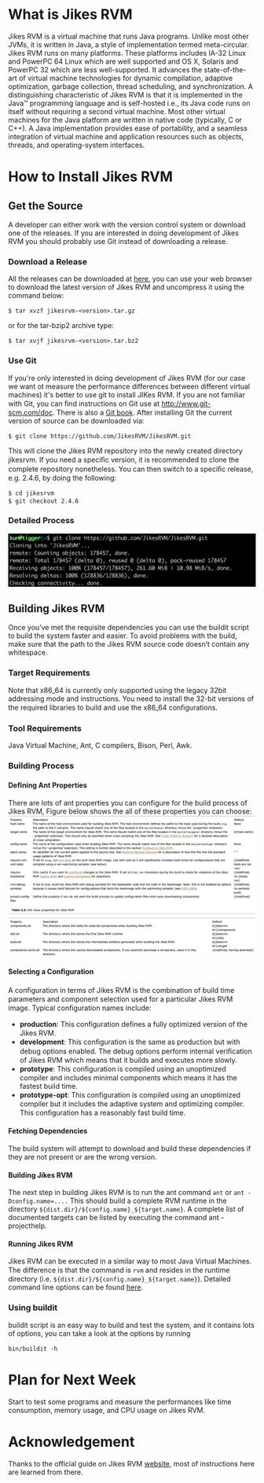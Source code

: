 # What is Jikes RVM
Jikes RVM is a virtual machine that runs Java programs. Unlike most other JVMs, it is written in Java, a style of
implementation termed meta-circular. Jikes RVM runs on many platforms. These platforms includes IA-32 Linux and PowerPC 64
Linux which are well supported and OS X, Solaris and PowerPC 32 which are less well-supported. It advances the state-of-the-
art of virtual machine technologies for dynamic compilation, adaptive optimization, garbage collection, thread scheduling, and 
synchronization. A distinguishing characteristic of Jikes RVM is that it is implemented in the Java™ programming language and 
is self-hosted i.e., its Java code runs on itself without requiring a second virtual machine. Most other virtual machines for 
the Java platform are written in native code (typically, C or C++). A Java implementation provides ease of portability, and a 
seamless integration of virtual machine and application resources such as objects, threads, and operating-system interfaces.

# How to Install Jikes RVM
## Get the Source
A developer can either work with the version control system or download one of the releases. If you are interested in doing 
development of Jikes RVM you should probably use Git instead of downloading a release.

### Download a Release
All the releases can be downloaded at [here](https://sourceforge.net/projects/jikesrvm/files/), you can use your web browser 
to download the latest version of Jikes RVM and uncompress it using the command below:
```
$ tar xvzf jikesrvm-<version>.tar.gz
```
or for the tar-bzip2 archive type:
```
$ tar xvjf jikesrvm-<version>.tar.bz2
```

### Use Git
If you're only interested in doing development of Jikes RVM (for our case we want ot measure the performance differences 
between different virtual machines) it's better to use git to install JIKes RVM.
If you are not familiar with Git, you can ﬁnd instructions on Git use at http://www.git-scm.com/doc. There is also a [Git 
book](https://www.git-scm.com/book/en/v2).
After installing Git the current version of source can be downloaded via:
```
$ git clone https://github.com/JikesRVM/JikesRVM.git
```
This will clone the Jikes RVM repository into the newly created directory jikesrvm.
If you need a speciﬁc version, it is recommended to clone the complete repository nonetheless. You can then switch to a 
speciﬁc release, e.g. 2.4.6, by doing the following:
```
$ cd jikesrvm 
$ git checkout 2.4.6
```

### Detailed Process
<img src="https://github.com/BoyuanFeng/CS263Project/blob/master/Installation_JikesRVM.png">

## Building Jikes RVM
Once you’ve met the requisite dependencies you can use the buildit script to build the system faster and easier. To avoid 
problems with the build, make sure that the path to the Jikes RVM source code doesn’t contain any whitespace.

### Target Requirements
Note that x86_64 is currently only supported using the legacy 32bit addressing mode and instructions. You need to install the 
32-bit versions of the required libraries to build and use the x86_64 conﬁgurations.

### Tool Requirements

Java Virtual Machine, Ant, C compilers, Bison, Perl, Awk.

### Building Process

#### Deﬁning Ant Properties
There are lots of ant properties you can configure for the build process of Jikes RVM, Figure below shows the all of these 
properties you can choose:
<img src="https://github.com/BoyuanFeng/CS263Project/blob/master/Ant_Properties.png">

#### Selecting a Conﬁguration
A conﬁguration in terms of Jikes RVM is the combination of build time parameters and component selection used for a particular Jikes RVM image. Typical conﬁguration names include:

* **production**: This conﬁguration deﬁnes a fully optimized version of the Jikes RVM.
* **development**: This conﬁguration is the same as production but with debug options enabled. The debug options perform 
internal veriﬁcation of Jikes RVM which means that it builds and executes more slowly.
* **prototype**: This conﬁguration is compiled using an unoptimized compiler and includes minimal components which means it 
has the fastest build time.
* **prototype-opt**: This conﬁguration is compiled using an unoptimized compiler but it includes the adaptive system and optimizing compiler. This conﬁguration has a reasonably fast build time.

#### Fetching Dependencies
The build system will attempt to download and build these dependencies if they are not present or are the wrong version.

#### Building Jikes RVM
The next step in building Jikes RVM is to run the ant command ```ant``` or ```ant -Dconfig.name=....``` This should build a complete RVM runtime in the directory ```${dist.dir}/${config.name}_${target.name}```. A complete list of documented targets can be listed by executing the command ant -projecthelp.

#### Running Jikes RVM
Jikes RVM can be executed in a similar way to most Java Virtual Machines. The diﬀerence is that the command is ```rvm``` and resides in the runtime directory (i.e. ```${dist.dir}/${config.name}_${target.name}```). Detailed command line options can be found [here](http://www.jikesrvm.org/UserGuide/RunningJikesRVM/index.html#x11-1010009).

### Using buildit

buildit script is an easy way to build and test the system, and it contains lots of options, you can take a look at the options by running
```
bin/buildit -h
```
# Plan for Next Week

Start to test some programs and measure the performances like time consumption, memory usage, and CPU usage on Jikes RVM.

# Acknowledgement

Thanks to the official guide on Jikes RVM [website](http://www.jikesrvm.org/), most of instructions here are learned from 
there.


